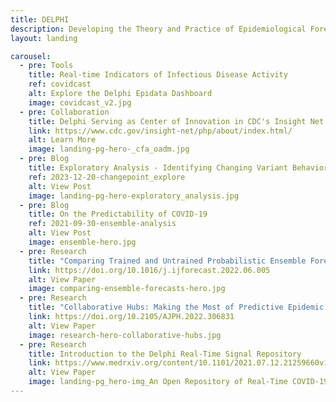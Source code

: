 ```yaml
---
title: DELPHI
description: Developing the Theory and Practice of Epidemiological Forecasting
layout: landing

carousel:
  - pre: Tools
    title: Real-time Indicators of Infectious Disease Activity
    ref: covidcast
    alt: Explore the Delphi Epidata Dashboard
    image: covidcast_v2.jpg
  - pre: Collaboration
    title: Delphi Serving as Center of Innovation in CDC's Insight Net Network
    link: https://www.cdc.gov/insight-net/php/about/index.html/
    alt: Learn More
    image: landing-pg-hero-_cfa_oadm.jpg
  - pre: Blog
    title: Exploratory Analysis - Identifying Changing Variant Behavior during a Pandemic
    ref: 2023-12-20-changepoint_explore
    alt: View Post
    image: landing-pg-hero-exploratory_analysis.jpg
  - pre: Blog
    title: On the Predictability of COVID-19
    ref: 2021-09-30-ensemble-analysis
    alt: View Post
    image: ensemble-hero.jpg
  - pre: Research
    title: "Comparing Trained and Untrained Probabilistic Ensemble Forecasts of COVID-19 Cases and Deaths in the United States"
    link: https://doi.org/10.1016/j.ijforecast.2022.06.005
    alt: View Paper
    image: comparing-ensemble-forecasts-hero.jpg
  - pre: Research
    title: "Collaborative Hubs: Making the Most of Predictive Epidemic Modeling"
    link: https://doi.org/10.2105/AJPH.2022.306831
    alt: View Paper
    image: research-hero-collaborative-hubs.jpg
  - pre: Research
    title: Introduction to the Delphi Real-Time Signal Repository
    link: https://www.medrxiv.org/content/10.1101/2021.07.12.21259660v1
    alt: View Paper
    image: landing-pg_hero-img_An Open Repository of Real-Time COVID-19 Indicators.jpg
---
```

